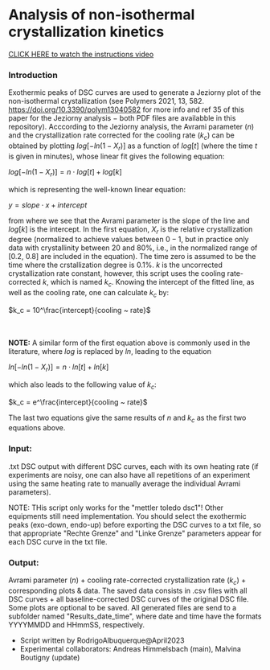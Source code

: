 # Analysis of non-isothermal crystallization kinetics

[CLICK HERE to watch the instructions video](https://mms.uni-bayreuth.de/Panopto/Pages/Viewer.aspx?id=9bacd620-8df0-42b2-abee-b24100f79d6a)

### Introduction

Exothermic peaks of DSC curves are used to generate a Jeziorny plot of the non-isothermal crystallization (see Polymers 2021, 13, 582. https://doi.org/10.3390/polym13040582 for more info and ref 35 of this paper for the Jeziorny analysis $-$ both PDF files are availabble in this repository). Acccording to the Jeziorny analysis, the Avrami parameter ($n$) and the crystallization rate corrected for the cooling rate ($k_c$) can be obtained by plotting $log[-ln(1-X_r)]$ as a function of $log[t]$ (where the time $t$ is given in minutes), whose linear fit gives the following equation:

$log[-ln(1-X_r)] = n\cdot log[t] + log[k]$

which is representing the well-known linear equation:

$y = slope\cdot x + intercept$

from where we see that the Avrami parameter is the slope of the line and $log[k]$ is the intercept.
In the first equation, $X_r$ is the relative crystallization degree (normalized to achieve values between $0-1$, but in practice only data with crystallinity between 20 and 80%, i.e., in the  normalized range of [0.2, 0.8] are included in the equation). The time zero is assumed to be the time where the crstallization degree is 0.1%. $k$ is the uncorrected crystallization rate constant, however, this script uses the cooling rate-corrected $k$, which is named $k_c$. Knowing the intercept of the fitted line, as well as the cooling rate, one can calculate $k_c$ by:

$k_c = 10^\frac{intercept}{cooling ~ rate}$

<br/><br/>
**NOTE:** A similar form of the first equation above is commonly used in the literature, where $log$ is replaced by $ln$, leading to the equation

$ln[-ln(1-X_r)] = n\cdot ln[t] + ln[k]$

which also leads to the following value of $k_c$:

$k_c = e^\frac{intercept}{cooling ~ rate}$

The last two equations give the same results of $n$ and $k_c$ as the first two equations above.


### Input: 

.txt DSC output with different DSC curves, each with its own heating rate (if experiments are noisy, one can also have all repetitions of an experiment using the same heating rate to manually average the individual Avrami parameters). 

NOTE: THis script only works for the "mettler toledo dsc1"! Other equipments still need implementation. You should select the exothermic peaks (exo-down, endo-up) before exporting the DSC curves to a txt file, so that appropriate "Rechte Grenze" and "Linke Grenze" parameters appear for each DSC curve in the txt file.


### Output: 

Avrami parameter ($n$) + cooling rate-corrected crystallization rate ($k_c$) + corresponding plots & data.
The saved data consists in .csv files with all DSC curves + all baseline-corrected DSC curves of the original DSC file. Some plots are optional to be saved. All generated files are send to a subfolder named "Results_date_time", where date and time have the formats YYYYMMDD and HHmmSS, respectively.

- Script written by RodrigoAlbuquerque@April2023
- Experimental collaborators: Andreas Himmelsbach (main), Malvina Boutigny (update)
